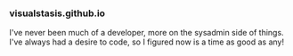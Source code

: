 ### visualstasis.github.io
I've never been much of a developer, more on the sysadmin side of things. I've always had a desire to code, so I figured now is a time as good as any!
